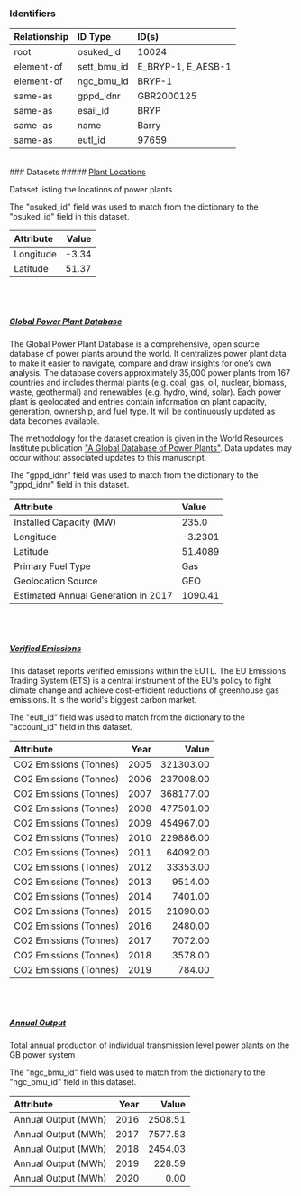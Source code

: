### Identifiers

| Relationship   | ID Type     | ID(s)              |
|:---------------|:------------|:-------------------|
| root           | osuked_id   | 10024              |
| element-of     | sett_bmu_id | E_BRYP-1, E_AESB-1 |
| element-of     | ngc_bmu_id  | BRYP-1             |
| same-as        | gppd_idnr   | GBR2000125         |
| same-as        | esail_id    | BRYP               |
| same-as        | name        | Barry              |
| same-as        | eutl_id     | 97659              |

<br>
### Datasets
##### <a href="https://raw.githubusercontent.com/OSUKED/Dictionary-Datasets/main/datasets/plant-locations/datapackage.json">Plant Locations</a>

Dataset listing the locations of power plants

The "osuked_id" field was used to match from the dictionary to the "osuked_id" field in this dataset.

| Attribute   |   Value |
|:------------|--------:|
| Longitude   |   -3.34 |
| Latitude    |   51.37 |

<br><br>
##### <a href="https://raw.githubusercontent.com/OSUKED/Dictionary-Datasets/main/datasets/global-power-plant-database/datapackage.json">Global Power Plant Database</a>

The Global Power Plant Database is a comprehensive, open source database of power plants around the world. It centralizes power plant data to make it easier to navigate, compare and draw insights for one’s own analysis. The database covers approximately 35,000 power plants from 167 countries and includes thermal plants (e.g. coal, gas, oil, nuclear, biomass, waste, geothermal) and renewables (e.g. hydro, wind, solar). Each power plant is geolocated and entries contain information on plant capacity, generation, ownership, and fuel type. It will be continuously updated as data becomes available. 

The methodology for the dataset creation is given in the World Resources Institute publication ["A Global Database of Power Plants"](https://www.wri.org/research/global-database-power-plants). Data updates may occur without associated updates to this manuscript.

The "gppd_idnr" field was used to match from the dictionary to the "gppd_idnr" field in this dataset.

| Attribute                           | Value   |
|:------------------------------------|:--------|
| Installed Capacity (MW)             | 235.0   |
| Longitude                           | -3.2301 |
| Latitude                            | 51.4089 |
| Primary Fuel Type                   | Gas     |
| Geolocation Source                  | GEO     |
| Estimated Annual Generation in 2017 | 1090.41 |

<br><br>
##### <a href="https://raw.githubusercontent.com/OSUKED/Dictionary-Datasets/main/datasets/verified-emissions/datapackage.json">Verified Emissions</a>

This dataset reports verified emissions within the EUTL. The EU Emissions Trading System (ETS) is a central instrument of the EU's policy to fight climate change and achieve cost-efficient reductions of greenhouse gas emissions. It is the world's biggest carbon market.

The "eutl_id" field was used to match from the dictionary to the "account_id" field in this dataset.

| Attribute              |   Year |     Value |
|:-----------------------|-------:|----------:|
| CO2 Emissions (Tonnes) |   2005 | 321303.00 |
| CO2 Emissions (Tonnes) |   2006 | 237008.00 |
| CO2 Emissions (Tonnes) |   2007 | 368177.00 |
| CO2 Emissions (Tonnes) |   2008 | 477501.00 |
| CO2 Emissions (Tonnes) |   2009 | 454967.00 |
| CO2 Emissions (Tonnes) |   2010 | 229886.00 |
| CO2 Emissions (Tonnes) |   2011 |  64092.00 |
| CO2 Emissions (Tonnes) |   2012 |  33353.00 |
| CO2 Emissions (Tonnes) |   2013 |   9514.00 |
| CO2 Emissions (Tonnes) |   2014 |   7401.00 |
| CO2 Emissions (Tonnes) |   2015 |  21090.00 |
| CO2 Emissions (Tonnes) |   2016 |   2480.00 |
| CO2 Emissions (Tonnes) |   2017 |   7072.00 |
| CO2 Emissions (Tonnes) |   2018 |   3578.00 |
| CO2 Emissions (Tonnes) |   2019 |    784.00 |

<br><br>
##### <a href="https://raw.githubusercontent.com/OSUKED/Dictionary-Datasets/main/datasets/annual-output/datapackage.json">Annual Output</a>

Total annual production of individual transmission level power plants on the GB power system

The "ngc_bmu_id" field was used to match from the dictionary to the "ngc_bmu_id" field in this dataset.

| Attribute           |   Year |   Value |
|:--------------------|-------:|--------:|
| Annual Output (MWh) |   2016 | 2508.51 |
| Annual Output (MWh) |   2017 | 7577.53 |
| Annual Output (MWh) |   2018 | 2454.03 |
| Annual Output (MWh) |   2019 |  228.59 |
| Annual Output (MWh) |   2020 |    0.00 |
